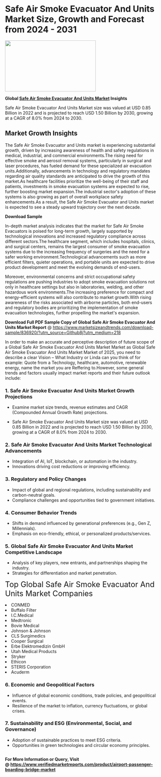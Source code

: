 <H1>Safe Air Smoke Evacuator And Units Market Size, Growth and Forecast from 2024 - 2031</H1><img class="aligncenter size-medium wp-image-584254" src="https://thirdeyenews.in/wp-content/uploads/2024/09/Global-Market-Research-300x168.jpeg" alt="" width="300" height="168" /><p><strong>Global&nbsp;<a href="https://www.marketsizeandtrends.com/download-sample/836920/?utm_source=Github8j?utm_medium=218">Safe Air Smoke Evacuator And Units Market</a> Insights</strong></p><p>Safe Air Smoke Evacuator And Units Market size was valued at USD 0.85 Billion in 2022 and is projected to reach USD 1.50 Billion by 2030, growing at a CAGR of 8.0% from 2024 to 2030.</p><p><h2>Market Growth Insights</h2> <p>The Safe Air Smoke Evacuator and Units market is experiencing substantial growth, driven by increasing awareness of health and safety regulations in medical, industrial, and commercial environments.The rising need for effective smoke and aerosol removal systems, particularly in surgical and laser procedures, has fueled demand for these specialized air evacuation units.Additionally, advancements in technology and regulatory mandates regarding air quality standards are anticipated to drive the growth of this market.As healthcare facilities prioritize the well-being of their staff and patients, investments in smoke evacuation systems are expected to rise, further boosting market expansion.The industrial sector's adoption of these systems is also growing as part of overall workplace safety enhancements.As a result, the Safe Air Smoke Evacuator and Units market is expected to see a steady upward trajectory over the next decade.</p> <p><strong>Download Sample</strong></p> <p>In-depth market analysis indicates that the market for Safe Air Smoke Evacuators is poised for long-term growth, largely supported by technological innovations and increased regulatory compliance across different sectors.The healthcare segment, which includes hospitals, clinics, and surgical centers, remains the largest consumer of smoke evacuation systems due to the increasing frequency of surgeries and the need for a safer working environment.Technological advancements such as more efficient filters, quieter operations, and portable units are expected to drive product development and meet the evolving demands of end-users.</p> <p>Moreover, environmental concerns and strict occupational safety regulations are pushing industries to adopt smoke evacuation solutions not only in healthcare settings but also in laboratories, welding, and other hazardous work environments.The increasing preference for compact and energy-efficient systems will also contribute to market growth.With rising awareness of the risks associated with airborne particles, both end-users and regulatory bodies are prioritizing the implementation of smoke evacuation technologies, further propelling the market's expansion.</p> <p><span class=""><strong>Download Full PDF Sample Copy of Global Safe Air Smoke Evacuator And Units Market Report</strong> @ <a href="https://www.marketsizeandtrends.com/download-sample/836920/?utm_source=Github8j?utm_medium=218" target="_blank">https://www.marketsizeandtrends.com/download-sample/836920/?utm_source=Github8j?utm_medium=218</a></span></p><p>In order to make an accurate and perceptive description of future scope of a Global&nbsp;Safe Air Smoke Evacuator And Units Market Market as Global&nbsp;Safe Air Smoke Evacuator And Units Market Market of 2025, you need to describe a clear Vision &ndash; What Industry or Linda can you think of for example: Quote from a Technology, healthcare, automotive, renewable energy, name the market you are Reffering to.However, some general trends and factors usually impact market reports and their future outlook include:</p><h3>1.&nbsp;<strong>Safe Air Smoke Evacuator And Units Market Growth Projections</strong></h3><ul><li>Examine market size trends, revenue estimates and CAGR (Compounded Annual Growth Rate) projections.</li><li><p>Safe Air Smoke Evacuator And Units Market size was valued at USD 0.85 Billion in 2022 and is projected to reach USD 1.50 Billion by 2030, growing at a CAGR of 8.0% from 2024 to 2030.</p></li></ul><h3>2.&nbsp;<strong>Safe Air Smoke Evacuator And Units Market Technological Advancements</strong></h3><ul><li>Integration of AI, IoT, blockchain, or automation in the industry.</li><li>Innovations driving cost reductions or improving efficiency.</li></ul><h3>3.&nbsp;<strong>Regulatory and Policy Changes</strong></h3><ul><li>Impact of global and regional regulations, including sustainability and carbon-neutral goals.</li><li>Compliance challenges and opportunities tied to government initiatives.</li></ul><h3>4.&nbsp;<strong>Consumer Behavior Trends</strong></h3><ul><li>Shifts in demand influenced by generational preferences (e.g., Gen Z, Millennials).</li><li>Emphasis on eco-friendly, ethical, or personalized products/services.</li></ul><h3>5.&nbsp;<strong>Global Safe Air Smoke Evacuator And Units Market Competitive Landscape</strong></h3><ul><li>Analysis of key players, new entrants, and partnerships shaping the industry.</li><li>Strategies for differentiation and market penetration.</li></ul><p data-pm-slice="1 1 []"><span style="color: inherit; font-family: inherit; font-size: 25px;">Top Global Safe Air Smoke Evacuator And Units Market Companies</span></p><div class="" data-test-id=""><p><li>CONMED</li><li> Buffalo Filter</li><li> I.C.Medical</li><li> Medtronic</li><li> Bovie Medical</li><li> Johnson & Johnson</li><li> CLS Surgimedics</li><li> Cooper Surgical</li><li> Erbe Elektromedizin GmbH</li><li> Utah Medical Products</li><li> Stryker</li><li> Ethicon</li><li> STERIS Corporation</li><li> Acuderm</li></p></div><h3>6.&nbsp;<strong>Economic and Geopolitical Factors</strong></h3><ul><li>Influence of global economic conditions, trade policies, and geopolitical events.</li><li>Resilience of the market to inflation, currency fluctuations, or global crises.</li></ul><h3>7.&nbsp;<strong>Sustainability and ESG (Environmental, Social, and Governance)</strong></h3><ul><li>Adoption of sustainable practices to meet ESG criteria.</li><li>Opportunities in green technologies and circular economy principles.</li></ul><h2><strong style="font-size: 14px;">For More Information or Query, Visit @&nbsp;</strong><a style="background-color: #ffffff; font-size: 14px;" href="https://www.marketsizeandtrends.com/report/safe-air-smoke-evacuator-and-units-market/" target="_blank">https://www.verifiedmarketreports.com/product/airport-passenger-boarding-bridge-market</a></h2>